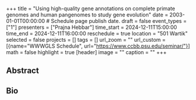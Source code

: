 +++
title = "Using high-quality gene annotations on complete primate genomes and human pangenomes to study gene evolution"
date = 2003-01-01T00:00:00  # Schedule page publish date.
draft = false
event_types = ["1"]
presenters = ["Prajna Hebbar"]
time_start = 2024-12-11T15:00:00
time_end = 2024-12-11T16:00:00
reschedule = true
location = "501 Wartik"
selected = false
projects = []
tags = []
url_zoom = ""
url_custom = [{name="WWWGLS Schedule", url="https://www.ccbb.psu.edu/seminar/"}]
math = false
highlight = true
[header]
image = ""
caption = ""
+++

## Abstract



## Bio

